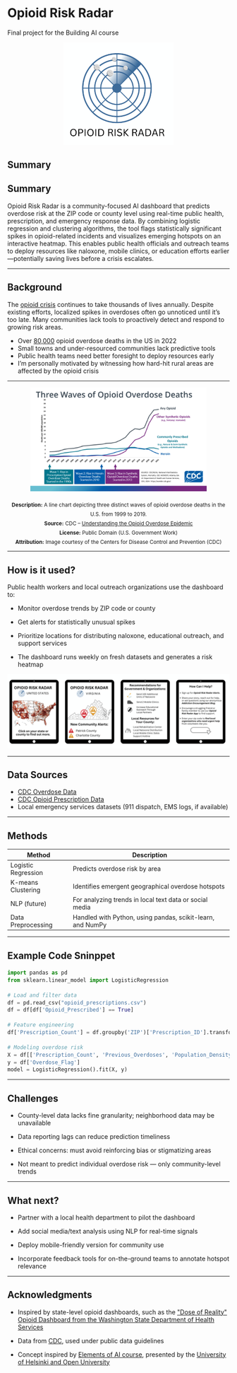 
<!-- This is the markdown template for the final project of the Building AI course, 
created by Reaktor Innovations and University of Helsinki. 
Copy the template, paste it to your GitHub README and edit! -->

# Opioid Risk Radar

Final project for the Building AI course

<p align="center">
  <img src="Opioid%20Risk%20Radar.png" width="250">
</p>

## Summary

## Summary

Opioid Risk Radar is a community-focused AI dashboard that predicts overdose risk at the ZIP code or county level using real-time public health, prescription, and emergency response data. By combining logistic regression and clustering algorithms, the tool flags statistically significant spikes in opioid-related incidents and visualizes emerging hotspots on an interactive heatmap. This enables public health officials and outreach teams to deploy resources like naloxone, mobile clinics, or education efforts earlier—potentially saving lives before a crisis escalates.


---


## Background

The [opioid crisis](https://www.cdc.gov/overdose-prevention/about/index.html) continues to take thousands of lives annually. Despite existing efforts, localized spikes in overdoses often go unnoticed until it’s too late. Many communities lack tools to proactively detect and respond to growing risk areas.

* Over [80,000](https://www.cdc.gov/overdose-prevention/about/understanding-the-opioid-overdose-epidemic.html) opioid overdose deaths in the US in 2022
* Small towns and under-resourced communities lack predictive tools
* Public health teams need better foresight to deploy resources early
* I’m personally motivated by witnessing how hard-hit rural areas are affected by the opioid crisis

---


<p align="center">
  <img src="Opioid%20CDC.png" alt="Opioid overdose trends" width="400">
</p>

<p align="center"><sub>
  <strong>Description:</strong> A line chart depicting three distinct waves of opioid overdose deaths in the U.S. from 1999 to 2019.<br>
  <strong>Source:</strong> CDC – <a href="https://www.cdc.gov/overdose-prevention/about/understanding-the-opioid-overdose-epidemic.html">Understanding the Opioid Overdose Epidemic</a><br>
  <strong>License:</strong> Public Domain (U.S. Government Work)<br>
  <strong>Attribution:</strong> Image courtesy of the Centers for Disease Control and Prevention (CDC)
</sub></p>

---


## How is it used?

Public health workers and local outreach organizations use the dashboard to:

* Monitor overdose trends by ZIP code or county

* Get alerts for statistically unusual spikes

* Prioritize locations for distributing naloxone, educational outreach, and support services

* The dashboard runs weekly on fresh datasets and generates a risk heatmap



<p align="center">
  <img src="Opioid%20Risk%20Radar%20Infographic.png" alt="Opioid Risk Radar Infographic" width="700">
</p>

---


## Data Sources

* [CDC Overdose Data](https://www.cdc.gov/drugoverdose/data/index.html)
* [CDC Opioid Prescription Data](https://www.cdc.gov/overdose-prevention/data-research/facts-stats/opioid-dispensing-rate-maps.html)
* Local emergency services datasets (911 dispatch, EMS logs, if available)
  
---


## Methods

| Method | Description |
| ----------- | ----------- |
| Logistic Regression | Predicts overdose risk by area |
| K-means Clustering | Identifies emergent geographical overdose hotspots |
| NLP (future) | For analyzing trends in local text data or social media |
| Data Preprocessing | Handled with Python, using pandas, scikit-learn, and NumPy |


---


## Example Code Sninppet

```python
import pandas as pd
from sklearn.linear_model import LogisticRegression

# Load and filter data
df = pd.read_csv("opioid_prescriptions.csv")
df = df[df['Opioid_Prescribed'] == True]

# Feature engineering
df['Prescription_Count'] = df.groupby('ZIP')['Prescription_ID'].transform('count')

# Modeling overdose risk
X = df[['Prescription_Count', 'Previous_Overdoses', 'Population_Density']]
y = df['Overdose_Flag']
model = LogisticRegression().fit(X, y)
```


---


## Challenges

* County-level data lacks fine granularity; neighborhood data may be unavailable

* Data reporting lags can reduce prediction timeliness

* Ethical concerns: must avoid reinforcing bias or stigmatizing areas

* Not meant to predict individual overdose risk — only community-level trends

---


## What next?

* Partner with a local health department to pilot the dashboard

* Add social media/text analysis using NLP for real-time signals

* Deploy mobile-friendly version for community use

* Incorporate feedback tools for on-the-ground teams to annotate hotspot relevance

---
  

## Acknowledgments

* Inspired by state-level opioid dashboards, such as the ["Dose of Reality" Opioid Dashboard from the Washington State Department of Health Services](https://www.dhs.wisconsin.gov/opioids/dashboards.htm)

* Data from [CDC](https://www.cdc.gov/overdose-prevention/about/understanding-the-opioid-overdose-epidemic.html), used under public data guidelines

* Concept inspired by [Elements of AI course](https://buildingai.elementsofai.com/), presented by the [University of Helsinki and Open University](https://www.helsinki.fi/en/admissions-and-education/open-university/multidisciplinary-themed-modules/artificial-intelligence-collection)

